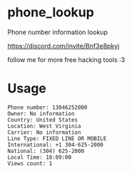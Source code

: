 # phone_lookup
Phone number information lookup

https://discord.com/invite/Bnf3e8pkyj

follow me for more free hacking tools :3

# Usage
```
Phone number: 13046252000
Owner: No information
Country: United States
Location: West Virginia
Carrier: No information
Line Type: FIXED LINE OR MOBILE
International: +1 304-625-2000
National: (304) 625-2000
Local Time: 18:09:00
Views count: 1
```

